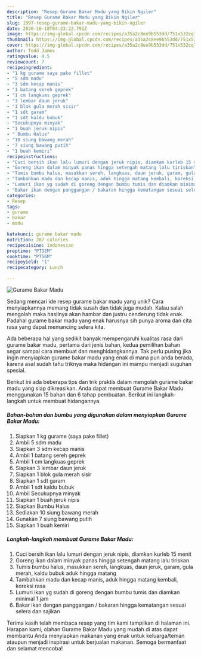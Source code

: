```yaml
---
description: "Resep Gurame Bakar Madu yang Bikin Ngiler"
title: "Resep Gurame Bakar Madu yang Bikin Ngiler"
slug: 1997-resep-gurame-bakar-madu-yang-bikin-ngiler
date: 2020-10-18T04:23:22.791Z
image: https://img-global.cpcdn.com/recipes/a35a2c8ee9b553dd/751x532cq70/gurame-bakar-madu-foto-resep-utama.jpg
thumbnail: https://img-global.cpcdn.com/recipes/a35a2c8ee9b553dd/751x532cq70/gurame-bakar-madu-foto-resep-utama.jpg
cover: https://img-global.cpcdn.com/recipes/a35a2c8ee9b553dd/751x532cq70/gurame-bakar-madu-foto-resep-utama.jpg
author: Todd James
ratingvalue: 4.5
reviewcount: 7
recipeingredient:
- "1 kg gurame saya pake fillet"
- "5 sdm madu"
- "3 sdm kecap manis"
- "1 batang sereh geprek"
- "1 cm langkuas geprek"
- "3 lembar daun jeruk"
- "1 blok gula merah sisir"
- "1 sdt garam"
- "1 sdt kaldu bubuk"
- "Secukupnya minyak"
- "1 buah jeruk nipis"
- " Bumbu Halus"
- "10 siung bawang merah"
- "7 siung bawang putih"
- "1 buah kemiri"
recipeinstructions:
- "Cuci bersih ikan lalu lumuri dengan jeruk nipis, diamkan kurleb 15 menit"
- "Goreng ikan dalam minyak panas hingga setengah matang lalu tiriskan"
- "Tumis bumbu halus, masukkan sereh, langkuas, daun jeruk, garam, gula merah, kaldu bubuk aduk hingga matang"
- "Tambahkan madu dan kecap manis, aduk hingga matang kembali, koreksi rasa"
- "Lumuri ikan yg sudah di goreng dengan bumbu tumis dan diamkan minimal 1 jam"
- "Bakar ikan dengan panggangan / bakaran hingga kematangan sesuai selera dan sajikan"
categories:
- Resep
tags:
- gurame
- bakar
- madu

katakunci: gurame bakar madu 
nutrition: 287 calories
recipecuisine: Indonesian
preptime: "PT32M"
cooktime: "PT56M"
recipeyield: "1"
recipecategory: Lunch

---
```



![Gurame Bakar Madu](https://img-global.cpcdn.com/recipes/a35a2c8ee9b553dd/751x532cq70/gurame-bakar-madu-foto-resep-utama.jpg)

Sedang mencari ide resep gurame bakar madu yang unik? Cara menyiapkannya memang tidak susah dan tidak juga mudah. Kalau salah mengolah maka hasilnya akan hambar dan justru cenderung tidak enak. Padahal gurame bakar madu yang enak harusnya sih punya aroma dan cita rasa yang dapat memancing selera kita.



Ada beberapa hal yang sedikit banyak mempengaruhi kualitas rasa dari gurame bakar madu, pertama dari jenis bahan, kedua pemilihan bahan segar sampai cara membuat dan menghidangkannya. Tak perlu pusing jika ingin menyiapkan gurame bakar madu yang enak di mana pun anda berada, karena asal sudah tahu triknya maka hidangan ini mampu menjadi suguhan spesial.


Berikut ini ada beberapa tips dan trik praktis dalam mengolah gurame bakar madu yang siap dikreasikan. Anda dapat membuat Gurame Bakar Madu menggunakan 15 bahan dan 6 tahap pembuatan. Berikut ini langkah-langkah untuk membuat hidangannya.

<!--inarticleads1-->

##### Bahan-bahan dan bumbu yang digunakan dalam menyiapkan Gurame Bakar Madu:

1. Siapkan 1 kg gurame (saya pake fillet)
1. Ambil 5 sdm madu
1. Siapkan 3 sdm kecap manis
1. Ambil 1 batang sereh geprek
1. Ambil 1 cm langkuas geprek
1. Siapkan 3 lembar daun jeruk
1. Siapkan 1 blok gula merah sisir
1. Siapkan 1 sdt garam
1. Ambil 1 sdt kaldu bubuk
1. Ambil Secukupnya minyak
1. Siapkan 1 buah jeruk nipis
1. Siapkan  Bumbu Halus
1. Sediakan 10 siung bawang merah
1. Gunakan 7 siung bawang putih
1. Siapkan 1 buah kemiri




<!--inarticleads2-->

##### Langkah-langkah membuat Gurame Bakar Madu:

1. Cuci bersih ikan lalu lumuri dengan jeruk nipis, diamkan kurleb 15 menit
1. Goreng ikan dalam minyak panas hingga setengah matang lalu tiriskan
1. Tumis bumbu halus, masukkan sereh, langkuas, daun jeruk, garam, gula merah, kaldu bubuk aduk hingga matang
1. Tambahkan madu dan kecap manis, aduk hingga matang kembali, koreksi rasa
1. Lumuri ikan yg sudah di goreng dengan bumbu tumis dan diamkan minimal 1 jam
1. Bakar ikan dengan panggangan / bakaran hingga kematangan sesuai selera dan sajikan




Terima kasih telah membaca resep yang tim kami tampilkan di halaman ini. Harapan kami, olahan Gurame Bakar Madu yang mudah di atas dapat membantu Anda menyiapkan makanan yang enak untuk keluarga/teman ataupun menjadi inspirasi untuk berjualan makanan. Semoga bermanfaat dan selamat mencoba!
